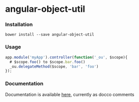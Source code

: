 angular-object-util
===================
### Installation

```bower install --save angular-object-util```

### Usage

```js
app.module('myApp').controller(function('_ou', $scope){
  # $scope.foo() to $scope.bar.foo()
  _ou.delegateMethod($scope, 'bar', 'foo')
});
```

### Documentation

Documentation is available [here](http://alexbyk.github.io/angular-object-util/angular-object-util.html), currently as docco comments
